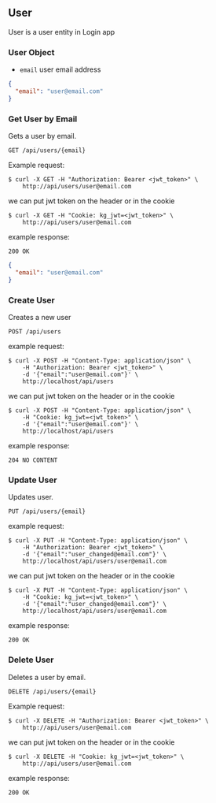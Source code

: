 ## User

User is a user entity in Login app

### User Object

- `email` user email address

```json
{
  "email": "user@email.com"
}
```

### Get User by Email

Gets a user by email.

`GET /api/users/{email}`

Example request:

```shell
$ curl -X GET -H "Authorization: Bearer <jwt_token>" \
    http://api/users/user@email.com
```

we can put jwt token on the header or in the cookie

```shell
$ curl -X GET -H "Cookie: kg_jwt=<jwt_token>" \
    http://api/users/user@email.com
```

example response:

```200 OK```

```json
{
  "email": "user@email.com"
}
```

### Create User

Creates a new user

`POST /api/users`

example request:

```shell
$ curl -X POST -H "Content-Type: application/json" \
    -H "Authorization: Bearer <jwt_token>" \
    -d '{"email":"user@email.com"}' \
    http://localhost/api/users
```

we can put jwt token on the header or in the cookie

```shell
$ curl -X POST -H "Content-Type: application/json" \
    -H "Cookie: kg_jwt=<jwt_token>" \
    -d '{"email":"user@email.com"}' \
    http://localhost/api/users
```

example response:

```204 NO CONTENT```

### Update User

Updates user.

`PUT /api/users/{email}`

example request:

```shell
$ curl -X PUT -H "Content-Type: application/json" \
    -H "Authorization: Bearer <jwt_token>" \
    -d '{"email":"user_changed@email.com"}' \
    http://localhost/api/users/user@email.com
```

we can put jwt token on the header or in the cookie

```shell
$ curl -X PUT -H "Content-Type: application/json" \
    -H "Cookie: kg_jwt=<jwt_token>" \
    -d '{"email":"user_changed@email.com"}' \
    http://localhost/api/users/user@email.com
```

example response:

```200 OK```

### Delete User

Deletes a user by email.

`DELETE /api/users/{email}`

Example request:

```shell
$ curl -X DELETE -H "Authorization: Bearer <jwt_token>" \
    http://api/users/user@email.com
```

we can put jwt token on the header or in the cookie

```shell
$ curl -X DELETE -H "Cookie: kg_jwt=<jwt_token>" \
    http://api/users/user@email.com
```

example response:

```200 OK```
